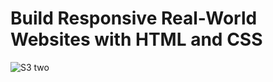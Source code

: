 # Build Responsive Real-World Websites with HTML and CSS

![S3 two](https://user-images.githubusercontent.com/90596200/177990591-73cf5481-0a7d-4487-863c-b89fed4bb6d2.png)
